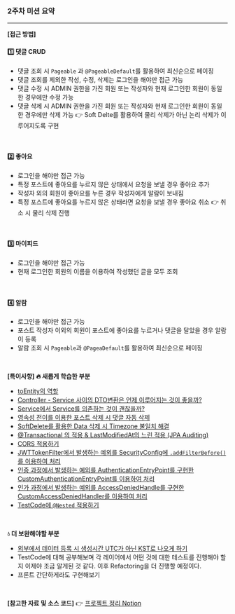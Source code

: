 ### 2주차 미션 요약

------

**[접근 방법]**

#### 1️⃣ 댓글 CRUD
- 댓글 조회 시 `Pageable` 과 `@PageableDefault`를 활용하여 최신순으로 페이징
- 댓글 조회를 제외한 작성, 수정, 삭제는 로그인을 해야만 접근 가능
- 댓글 수정 시 ADMIN 권한을 가진 회원 또는 작성자와 현재 로그인한 회원이 동일한 경우에만 수정 가능
- 댓글 삭제 시 ADMIN 권한을 가진 회원 또는 작성자와 현재 로그인한 회원이 동일한 경우에만 삭제 가능 👉 Soft Delte를 활용하여 물리 삭제가 아닌 논리 삭제가 이루어지도록 구현

<br />

#### 2️⃣ 좋아요
- 로그인을 해야만 접근 가능
- 특정 포스트에 좋아요를 누르지 않은 상태에서 요청을 보낼 경우 좋아요 추가
- 작성자 외의 회원이 좋아요를 누른 경우 작성자에게 알람이 보내짐 
- 특정 포스트에 좋아요를 누르지 않은 상태라면 요청을 보낼 경우 좋아요 취소 
  👉 취소 시 물리 삭제 진행

<br />

#### 3️⃣ 마이피드
- 로그인을 해야만 접근 가능
- 현재 로그인한 회원의 이름을 이용하여 작성했던 글을 모두 조회

<br />

#### 4️⃣ 알람
- 로그인을 해야만 접근 가능
- 포스트 작성자 이외의 회원이 포스트에 좋아요를 누르거나 댓글을 달았을 경우 알람이 등록
- 알람 조회 시 `Pageable`과 `@PageaDefault`를 활용하여 최신순으로 페이징

<br />

**[특이사항]**
**🔥 새롭게 학습한 부분**
- [toEntity의 역할](https://www.notion.so/toEntity-6788b6649e1047f18b5a63382f1d7396)
- [Controller - Service 사이의 DTO변환은 언제 이루어지는 것이 좋을까?](https://www.notion.so/Controller-Service-DTO-cf4743b0f7d445ee84867c6fb3e9a729)
- [Service에서 Service를 의존하는 것이 괜찮을까?](https://www.notion.so/Service-Service-4c2fb54a90f149ecad5e678f7eb9a276)
- [영속성 전이를 이용한 포스트 삭제 시 댓글 자동 삭제](https://www.notion.so/with-CASCADE-ORPHAN-316e3cbef612410da34ce604f977017e)
- [SoftDelete를 활용한 Data 삭제 시 Timezone 불일치 해결](https://www.notion.so/Soft-Delete-Data-Timezone-58c2f63807624f519dab23d825ad48fd)
- [@Transactional 의 적용 & LastModifiedAt의 느린 적용 (JPA Auditing)](https://www.notion.so/Transactional-LastModifiedAt-JPA-Auditing-b76ecb6742364b21bdec8d613bd20fd5)
- [CORS 적용하기](https://www.notion.so/CORS-2e3f72c67d414aaf91b46325441e5d6a)
- [JWTTokenFilter에서 발생하는 예외를 SecurityConfig에 `.addFilterBefore()`를 이용하여 처리](https://www.notion.so/JwtTokenFilter-Token-Token-514423242a404d869dc2969dc1b42d14)
- [인증 과정에서 발생하는 예외를 AuthenticationEntryPoint를 구현한 CustomAuthenticationEntryPoint를 이용하여 처리](https://www.notion.so/d3e9c6e7ab3649039f7a5dfacaba5c7d)
- [인가 과정에서 발생하는 예외를 AccessDeniedHandle를 구현한 CustomAccessDeniedHandler를 이용하여 처리](https://www.notion.so/18638e45a8a94f54a2af5745d2b108c3)
- [TestCode에 `@Nested` 적용하기](https://www.notion.so/Nested-61b5d686fe8f46948b18f506b57b023c)

<br />

**💧 더 보완해야할 부분**
- [외부에서 데이터 등록 시 생성시간 UTC가 아닌 KST로 나오게 하기](https://www.notion.so/Timezone-UTC-c18b47efc6034c54a8b2f52e7d9b90f3)
- TestCode에 대해 공부해보며 각 레이어에서 어떤 것에 대한 테스트를 진행해야 할지 이제야 조금 알게된 것 같다. 이후 Refactoring을 더 진행할 예정이다.
- 프론트 간단하게라도 구현해보기

<br />

**[참고한 자료 및  소스 코드]**
👉 [프로젝트 정리 Notion](https://www.notion.so/MutsaSNS-39729ab4eea043fda069d4938c8c278d)